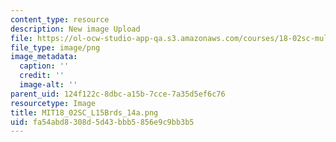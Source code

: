 ```yaml
---
content_type: resource
description: New image Upload
file: https://ol-ocw-studio-app-qa.s3.amazonaws.com/courses/18-02sc-multivariable-calculus-fall-2010/fa54abd8308d5d43bbb5856e9c9bb3b5_MIT18_02SC_L15Brds_14a.png
file_type: image/png
image_metadata:
  caption: ''
  credit: ''
  image-alt: ''
parent_uid: 124f122c-8dbc-a15b-7cce-7a35d5ef6c76
resourcetype: Image
title: MIT18_02SC_L15Brds_14a.png
uid: fa54abd8-308d-5d43-bbb5-856e9c9bb3b5
---
```

